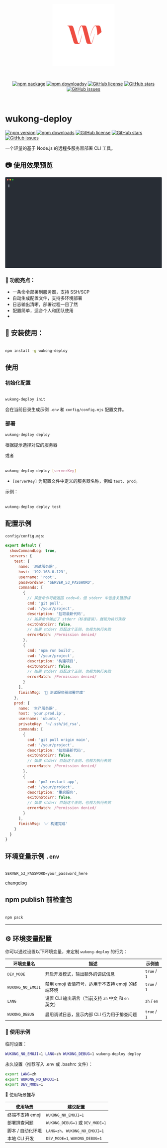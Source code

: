 <p align="center">
    <img src="https://raw.githubusercontent.com/tomatobybike/wukong-deploy/main/images/logo.svg" width="200" alt="wukong-dev Logo" />
</p>
<br/>
<p align="center">
  <a href="https://www.npmjs.com/package/wukong-deploy"><img src="https://img.shields.io/npm/v/wukong-deploy.svg" alt="npm package"></a>
  <a href="https://www.npmjs.com/package/wukong-deploy"><img src="https://img.shields.io/npm/dm/wukong-deploy.svg" alt="npm downloadsy"></a>
  <a href="https://github.com/tomatobybike/wukong-deploy/blob/master/LICENSE"><img src="https://img.shields.io/github/license/tomatobybike/wukong-deploy.svg" alt="GitHub license"></a>
  <a href="https://github.com/tomatobybike/wukong-deploy"><img src="https://img.shields.io/github/stars/tomatobybike/wukong-deploy.svg?style=social" alt="GitHub stars"></a>
  <a href="ttps://github.com/tomatobybike/wukong-deploy/issues"><img src="https://img.shields.io/github/issues/tomatobybike/wukong-deploy.svg" alt="GitHub issues"></a>
</p>
<br/>

# wukong-deploy

[![npm version](https://img.shields.io/npm/v/wukong-deploy.svg)](https://www.npmjs.com/package/wukong-deploy)
[![npm downloads](https://img.shields.io/npm/dm/wukong-deploy.svg)](https://www.npmjs.com/package/wukong-deploy)
[![GitHub license](https://img.shields.io/github/license/tomatobybike/wukong-deploy.svg)](https://github.com/tomatobybike/wukong-deploy/blob/master/LICENSE)
[![GitHub stars](https://img.shields.io/github/stars/tomatobybike/wukong-deploy.svg?style=social)](https://github.com/tomatobybike/wukong-deploy)
[![GitHub issues](https://img.shields.io/github/issues/tomatobybike/wukong-deploy.svg)](https://github.com/tomatobybike/wukong-deploy/issues)

一个轻量的基于 Node.js 的远程多服务器部署 CLI 工具。

## 📷 使用效果预览

![使用示例](./images/demo.svg)

### 🌟 功能亮点：

- 一条命令部署到服务器，支持 SSH/SCP
- 自动生成配置文件，支持多环境部署
- 日志输出清晰，部署过程一目了然
- 配置简单，适合个人和团队使用
-

## 🧩 安装使用：

```bash

npm install -g wukong-deploy

```

## 使用

### 初始化配置

```bash

wukong-deploy init

```

会在当前目录生成示例 `.env` 和 `config/config.mjs` 配置文件。

### 部署

```bash
wukong-deploy deploy
```

根据提示选择对应的服务器

或者

```bash

wukong-deploy deploy [serverKey]

```

- `[serverKey]` 为配置文件中定义的服务器名称，例如 `test`、`prod`。

示例：

```bash

wukong-deploy deploy test

```

## 配置示例

`config/config.mjs`:

```js
export default {
  showCommandLog: true,
  servers: {
    test: {
      name: '测试服务器',
      host: '192.168.0.123',
      username: 'root',
      passwordEnv: 'SERVER_53_PASSWORD',
      commands: [
        {
          // 某些命令可能返回 code=0，但 stderr 中包含关键错误
          cmd: 'git pull',
          cwd: '/your/project',
          description: '拉取最新代码',
          // 如果命令输出了 stderr（标准错误），就视为执行失败
          exitOnStdErr: false,
          // 如果 stderr 匹配这个正则，也视为执行失败
          errorMatch: /Permission denied/
        },
        {
          cmd: 'npm run build',
          cwd: '/your/project',
          description: '构建项目',
          exitOnStdErr: false,
          // 如果 stderr 匹配这个正则，也视为执行失败
          errorMatch: /Permission denied/
        }
      ],
      finishMsg: '🎉 测试服务器部署完成'
    },
    prod: {
      name: '生产服务器',
      host: 'your.prod.ip',
      username: 'ubuntu',
      privateKey: '~/.ssh/id_rsa',
      commands: [
        {
          cmd: 'git pull origin main',
          cwd: '/your/project',
          description: '拉取最新代码',
          exitOnStdErr: false,
          // 如果 stderr 匹配这个正则，也视为执行失败
          errorMatch: /Permission denied/
        },
        {
          cmd: 'pm2 restart app',
          cwd: '/your/project',
          description: '重启服务',
          exitOnStdErr: false,
          // 如果 stderr 匹配这个正则，也视为执行失败
          errorMatch: /Permission denied/
        }
      ],
      finishMsg: '✅ 构建完成'
    }
  }
}
```

## 环境变量示例 `.env`

```env

SERVER_53_PASSWORD=your_password_here

```

[changelog](./CHANGELOG.md)

## npm publish 前检查包

```bash

npm pack

```

---

## ⚙️ 环境变量配置

你可以通过设置以下环境变量，来定制 `wukong-deploy` 的行为：

| 环境变量名        | 描述                                                 | 示例值       |
| ----------------- | ---------------------------------------------------- | ------------ |
| `DEV_MODE`        | 开启开发模式，输出额外的调试信息                     | `true` / `1` |
| `WUKONG_NO_EMOJI` | 禁用 emoji 表情符号，适用于不支持 emoji 的终端环境   | `true` / `1` |
| `LANG`            | 设置 CLI 输出语言（当前支持 `zh` 中文 和 `en` 英文） | `zh` / `en`  |
| `WUKONG_DEBUG`    | 启用调试日志，显示内部 CLI 行为用于排查问题          | `true` / `1` |

### 🧪 使用示例

临时设置：

```bash
WUKONG_NO_EMOJI=1 LANG=zh WUKONG_DEBUG=1 wukong-deploy deploy
```

永久设置（推荐写入 .env 或 .bashrc 文件）：

```bash
export LANG=zh
export WUKONG_NO_EMOJI=1
export DEV_MODE=1
```

🎯 使用场景推荐

| 使用场景          | 建议配置                         |
| ----------------- | -------------------------------- |
| 终端不支持 emoji  | `WUKONG_NO_EMOJI=1`              |
| 部署排查问题      | `WUKONG_DEBUG=1` 或 `DEV_MODE=1` |
| 脚本 / 自动化环境 | `LANG=zh`，`WUKONG_NO_EMOJI=1`   |
| 本地 CLI 开发     | `DEV_MODE=1`, `WUKONG_DEBUG=1`   |

<!-- 部署工具、自动部署、前端部署、Node.js上线、wukong、wukong-deploy、发布工具、远程部署、SSH部署、项目发布、构建上线、DevOps 工具、发布脚本 -->
